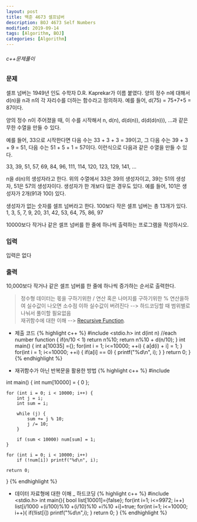 ```yaml
---
layout: post
title: 백준 4673 셀프넘버	
description: BOJ 4673 Self Numbers 
modified: 2019-09-14
tags: [Algorithm, BOJ]
categories: [Algorithm]
---
```

###### c++문제풀이
 
### 문제
셀프 넘버는 1949년 인도 수학자 D.R. Kaprekar가 이름 붙였다. 양의 정수 n에 대해서 d(n)을 n과 n의 각 자리수를 더하는 함수라고 정의하자. 예를 들어, d(75) = 75+7+5 = 87이다.

양의 정수 n이 주어졌을 때, 이 수를 시작해서 n, d(n), d(d(n)), d(d(d(n))), ...과 같은 무한 수열을 만들 수 있다. 

예를 들어, 33으로 시작한다면 다음 수는 33 + 3 + 3 = 39이고, 그 다음 수는 39 + 3 + 9 = 51, 다음 수는 51 + 5 + 1 = 57이다. 이런식으로 다음과 같은 수열을 만들 수 있다.

33, 39, 51, 57, 69, 84, 96, 111, 114, 120, 123, 129, 141, ...

n을 d(n)의 생성자라고 한다. 위의 수열에서 33은 39의 생성자이고, 39는 51의 생성자, 51은 57의 생성자이다. 생성자가 한 개보다 많은 경우도 있다. 예를 들어, 101은 생성자가 2개(91과 100) 있다. 

생성자가 없는 숫자를 셀프 넘버라고 한다. 100보다 작은 셀프 넘버는 총 13개가 있다. 1, 3, 5, 7, 9, 20, 31, 42, 53, 64, 75, 86, 97

10000보다 작거나 같은 셀프 넘버를 한 줄에 하나씩 출력하는 프로그램을 작성하시오.

### 입력
입력은 없다

### 출력
10,000보다 작거나 같은 셀프 넘버를 한 줄에 하나씩 증가하는 순서로 출력한다.


> 정수형 데이터는 몫을 구하기위한 / 연산 혹은 나머지를 구하기위한 % 연산을하여 실수값이 나오면 소수점 이하 실수값이 버려진다 --> 하드코딩할 때 범위별로 나눠서 풀이할 필요없음   
> 재귀함수에 대한 이해 --> [Recursive Function](https://sujinsjlee.github.io//algorithm/2019/09/15/DataStructure_RecursiveFunction/).

* 제출 코드
{% highlight c++ %}
#include <stdio.h>
int d(int n) //each number function
{
	if(n/10 < 1)
	    return n%10;
	return n%10 + d(n/10);
}
int main()
{
    int a[10035] ={};
	for(int i = 1; i<=10000; ++i)
	{
		a[d(i) + i] = 1;
	}
	for(int i = 1; i<=10000; ++i)
	{
		if(a[i] == 0)
		{
			printf("%d\n", i);
		}
	}
	return 0;
}
{% endhighlight %}  
  
* 재귀함수가 아닌 반복문을 활용한 방법
{% highlight c++ %}
#include <cstdio>

int main()
{
	int num[10000] = { 0 };

	for (int i = 0; i < 10000; i++) {
		int j = i;
		int sum = i;

		while (j) {
			sum += j % 10;
			j /= 10;
		}

		if (sum < 10000) num[sum] = 1;
	}

	for (int i = 0; i < 10000; i++)
		if (!num[i]) printf("%d\n", i);

	return 0;
} 
{% endhighlight %}

* 데이터 자료형에 대한 이해 _ 하드코딩
{% highlight c++ %}
#include <stdio.h>
int main(){
	bool list[10001]={false};
	for(int i=1; i<=9972; i++)
		list[i/1000 +(i/100)%10 +(i/10)%10 +i%10 +i]=true;
	for(int i=1; i<=10000; i++){
		if(!list[i])
			printf("%d\n",i);
	}
	return 0;
}
{% endhighlight %}


